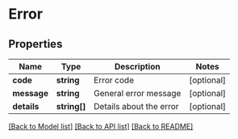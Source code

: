 # Error

## Properties
Name | Type | Description | Notes
------------ | ------------- | ------------- | -------------
**code** | **string** | Error code | [optional] 
**message** | **string** | General error message | [optional] 
**details** | **string[]** | Details about the error | [optional] 

[[Back to Model list]](../README.md#documentation-for-models) [[Back to API list]](../README.md#documentation-for-api-endpoints) [[Back to README]](../README.md)


